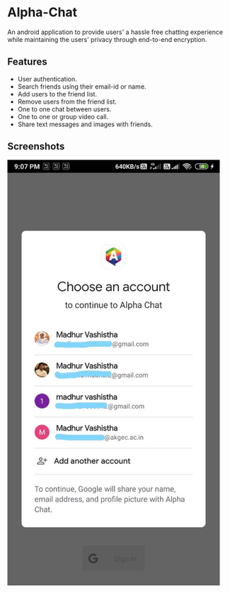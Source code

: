 # Alpha-Chat

An android application to provide users' a hassle free chatting experience while maintaining the
users' privacy through end-to-end encryption.

## Features
* User authentication.
* Search friends using their email-id or name.
* Add users to the friend list.
* Remove users from the friend list.
* One to one chat between users.
* One to one or group video call.
* Share text messages and images with friends.

## Screenshots
![Splash Screen](/Images/1.jpg)


